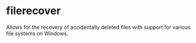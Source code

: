 # filerecover
Allows for the recovery of accidentally deleted files with support for various file systems on Windows.
